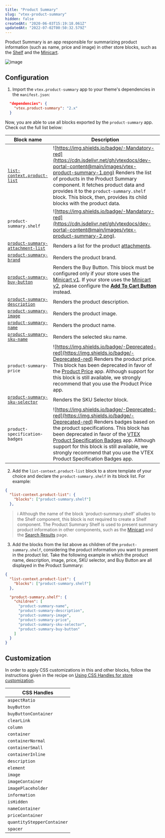 ```yaml
---
title: "Product Summary"
slug: "vtex-product-summary"
hidden: false
createdAt: "2020-06-03T15:19:18.061Z"
updatedAt: "2022-07-02T00:50:32.579Z"
---
```


Product Summary is an app responsible for summarizing product information (such as name, price and image) in other store blocks, such as the [Shelf](https://developers.vtex.com/docs/guides/vtex-shelf/) and the [Minicart](https://developers.vtex.com/docs/guides/vtex-minicart/).

![image](https://cdn.jsdelivr.net/gh/vtexdocs/dev-portal-content@main/images/vtex-product-summary-0.png)

## Configuration

1. Import the `vtex.product-summary` app to your theme's dependencies in the `manifest.json`:

```json
  "dependencies": {
    "vtex.product-summary": "2.x"
  }
```

Now, you are able to use all blocks exported by the `product-summary` app. Check out the full list below:

| Block name     | Description |
| -------------- | ----------- |
| [`list-context.product-list`](https://developers.vtex.com/docs/guides/vtex-product-summary-productsummarylist) | ![https://img.shields.io/badge/-Mandatory-red](https://cdn.jsdelivr.net/gh/vtexdocs/dev-portal-content@main/images/vtex-product-summary-1.png) Renders the list of products in the Product Summary component. It fetches product data and provides it to the `product-summary.shelf` block. This block, then, provides its child blocks with the product data. |
| `product-summary.shelf` | ![https://img.shields.io/badge/-Mandatory-red](https://cdn.jsdelivr.net/gh/vtexdocs/dev-portal-content@main/images/vtex-product-summary-2.png).
| [`product-summary-attachment-list`](https://developers.vtex.com/docs/guides/vtex-product-summary-productsummaryattachmentlist) | Renders a list for the product [attachments](https://help.vtex.com/tutorial/adding-an-attachment--7zHMUpuoQE4cAskqEUWScU). |
| [`product-summary-brand`](https://developers.vtex.com/docs/guides/vtex-product-summary-productsummarybrand)         | Renders the product brand. |
| [`product-summary-buy-button`](https://developers.vtex.com/docs/guides/vtex-product-summary/product-summary-buy-button) | Renders the Buy Button. This block must be configured only if your store uses the [Minicart v1](https://github.com/vtex-apps/minicart/blob/383d7bbd3295f06d1b5854a0add561a872e1515c/docs/README.md). If your store uses the [Minicart v2](https://developers.vtex.com/docs/guides/vtex-minicart), please configure the [**Add To Cart Button**](https://developers.vtex.com/docs/guides/vtex-add-to-cart-button) instead.  |
| [`product-summary-description`](https://developers.vtex.com/docs/guides/vtex-product-summary-productsummarydescription) | Renders the product description. |
| [`product-summary-image`](https://developers.vtex.com/docs/guides/vtex-product-summary-productsummaryimage) | Renders the product image. |
| [`product-summary-name`](https://developers.vtex.com/docs/guides/vtex-product-summary-productsummaryname) | Renders the product name. |
| [`product-summary-sku-name`](https://developers.vtex.com/docs/guides/vtex-product-summary-productsummaryskuname) | Renders the selected sku name. |
| `product-summary-price` | ![https://img.shields.io/badge/-Deprecated-red](https://img.shields.io/badge/-Deprecated-red) Renders the product price. This block has been deprecated in favor of the [Product Price](https://cdn.jsdelivr.net/gh/vtexdocs/dev-portal-content@main/images/vtex-product-summary-3.png) app. Although support for this block is still available, we strongly recommend that you use the Product Price app. |
| [`product-summary-sku-selector`](https://developers.vtex.com/docs/guides/vtex-product-summary-productsummaryskuselector) | Renders the SKU Selector block. |
| `product-specification-badges` | ![https://img.shields.io/badge/-Deprecated-red](https://img.shields.io/badge/-Deprecated-red) Renders badges based on the product specifications. This block has been deprecated in favor of the [VTEX Product Specification Badges](https://developers.vtex.com/docs/guides/vtex-product-specification-badges) app. Although support for this block is still available, we strongly recommend that you use the VTEX Product Specification Badges app.|

2. Add the `list-context.product-list` block to a store template of your choice and declare the `product-summary.shelf` in its block list. For example:

```json
{
  "list-context.product-list": {
    "blocks": ["product-summary.shelf"]
  },
```

> ℹ️ Although the name of the block 'product-summary.shelf' alludes to the Shelf component, this block is not required to create a Shelf component. The Product Summary Shelf is used to present summary product information in other components, such as the [Minicart](https://developers.vtex.com/docs/guides/vtex-minicart) and the [Search Results](https://developers.vtex.com/docs/guides/vtex-search-result) page.

3. Add the blocks from the list above as children of the `product-summary.shelf`, considering the product information you want to present in the product list. Take the following example in which the product name, description, image, price, SKU selector, and Buy Button are all displayed in the Product Summary:

```json
{
  "list-context.product-list": {
    "blocks": ["product-summary.shelf"]
  },

  "product-summary.shelf": {
    "children": [
      "product-summary-name",
      "product-summary-description",
      "product-summary-image",
      "product-summary-price",
      "product-summary-sku-selector",
      "product-summary-buy-button"
    ]
  }
}
```

## Customization

In order to apply CSS customizations in this and other blocks, follow the instructions given in the recipe on [Using CSS Handles for store customization](https://vtex.io/docs/recipes/style/using-css-handles-for-store-customization).

| CSS Handles                |
| -------------------------- |
| `aspectRatio`              |
| `buyButton`                |
| `buyButtonContainer`       |
| `clearLink`                |
| `column`                   |
| `container`                |
| `containerNormal`          |
| `containerSmall`           |
| `containerInline`          |
| `description`              |
| `element`                  |
| `image`                    |
| `imageContainer`           |
| `imagePlaceholder`         |
| `information`              |
| `isHidden`                 |
| `nameContainer`            |
| `priceContainer`           |
| `quantityStepperContainer` |
| `spacer`                   |
